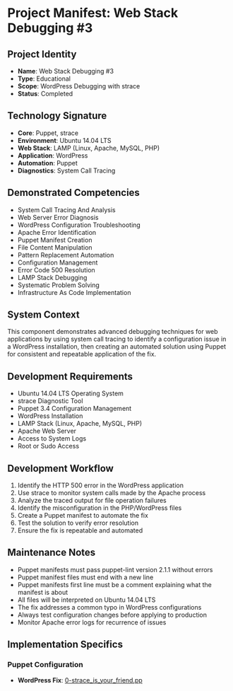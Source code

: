 # Project Manifest: Web Stack Debugging #3

## Project Identity
- **Name**: Web Stack Debugging #3
- **Type**: Educational
- **Scope**: WordPress Debugging with strace
- **Status**: Completed

## Technology Signature
- **Core**: Puppet, strace
- **Environment**: Ubuntu 14.04 LTS
- **Web Stack**: LAMP (Linux, Apache, MySQL, PHP)
- **Application**: WordPress
- **Automation**: Puppet
- **Diagnostics**: System Call Tracing

## Demonstrated Competencies
- System Call Tracing And Analysis
- Web Server Error Diagnosis
- WordPress Configuration Troubleshooting
- Apache Error Identification
- Puppet Manifest Creation
- File Content Manipulation
- Pattern Replacement Automation
- Configuration Management
- Error Code 500 Resolution
- LAMP Stack Debugging
- Systematic Problem Solving
- Infrastructure As Code Implementation

## System Context
This component demonstrates advanced debugging techniques for web applications by using system call tracing to identify a configuration issue in a WordPress installation, then creating an automated solution using Puppet for consistent and repeatable application of the fix.

## Development Requirements
- Ubuntu 14.04 LTS Operating System
- strace Diagnostic Tool
- Puppet 3.4 Configuration Management
- WordPress Installation
- LAMP Stack (Linux, Apache, MySQL, PHP)
- Apache Web Server
- Access to System Logs
- Root or Sudo Access

## Development Workflow
1. Identify the HTTP 500 error in the WordPress application
2. Use strace to monitor system calls made by the Apache process
3. Analyze the traced output for file operation failures
4. Identify the misconfiguration in the PHP/WordPress files
5. Create a Puppet manifest to automate the fix
6. Test the solution to verify error resolution
7. Ensure the fix is repeatable and automated

## Maintenance Notes
- Puppet manifests must pass puppet-lint version 2.1.1 without errors
- Puppet manifest files must end with a new line
- Puppet manifests first line must be a comment explaining what the manifest is about
- All files will be interpreted on Ubuntu 14.04 LTS
- The fix addresses a common typo in WordPress configurations
- Always test configuration changes before applying to production
- Monitor Apache error logs for recurrence of issues

## Implementation Specifics

### Puppet Configuration
- **WordPress Fix**: [0-strace_is_your_friend.pp](./0-strace_is_your_friend.pp)